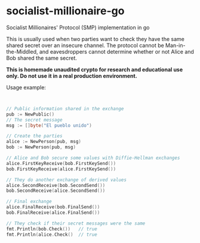 # socialist-millionaire-go
Socialist Millionaires' Protocol (SMP) implementation in go

This is usually used when two parties want to check they have the same shared
secret over an insecure channel. The protocol cannot be Man-in-the-Middled, and
eavesdroppers cannot determine whether or not Alice and Bob shared the same
secret.

**This is homemade unaudited crypto for research and educational use only.
Do not use it in a real production environment.**

Usage example:
```go


// Public information shared in the exchange
pub := NewPublic()
// The secret message
msg := []byte("El pueblo unido")

// Create the parties
alice := NewPerson(pub, msg)
bob := NewPerson(pub, msg)

// Alice and Bob secure some values with Diffie-Hellman exchanges
alice.FirstKeyReceive(bob.FirstKeySend())
bob.FirstKeyReceive(alice.FirstKeySend())

// They do another exchange of derived values
alice.SecondReceive(bob.SecondSend())
bob.SecondReceive(alice.SecondSend())

// Final exchange
alice.FinalReceive(bob.FinalSend())
bob.FinalReceive(alice.FinalSend())

// They check if their secret messages were the same
fmt.Println(bob.Check())   // true
fmt.Println(alice.Check()  // true

```
